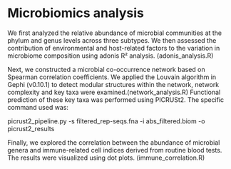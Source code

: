 # Microbiomics analysis
We first analyzed the relative abundance of microbial communities at the phylum and genus levels across three subtypes. We then assessed the contribution of environmental and host-related factors to the variation in microbiome composition using adonis R² analysis. (adonis_analysis.R)

Next, we constructed a microbial co-occurrence network based on Spearman correlation coefficients. We applied the Louvain algorithm in Gephi (v0.10.1) to detect modular structures within the network, network complexity and key taxa were examined.(network_analysis.R)
Functional prediction of these key taxa was performed using PICRUSt2. The specific command used was:

picrust2_pipeline.py -s filtered_rep-seqs.fna -i abs_filtered.biom -o picrust2_results


Finally, we explored the correlation between the abundance of microbial genera and immune-related cell indices derived from routine blood tests. The results were visualized using dot plots. (immune_correlation.R)
